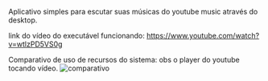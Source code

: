 Aplicativo simples para escutar suas músicas do youtube music através do desktop.



link do vídeo do executável funcionando:
https://www.youtube.com/watch?v=wtlzPD5VS0g



Comparativo de uso de recursos do sistema: obs o player do youtube tocando vídeo.
![comparativo](https://user-images.githubusercontent.com/79483164/115050534-3970e780-9eb2-11eb-9e7f-6ebd2a2560a2.jpg)
